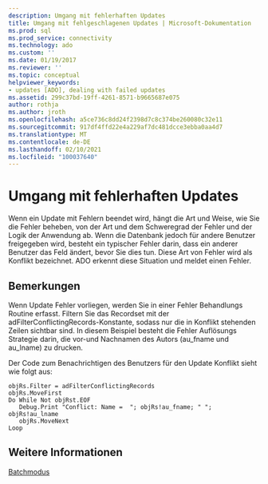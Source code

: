 ```yaml
---
description: Umgang mit fehlerhaften Updates
title: Umgang mit fehlgeschlagenen Updates | Microsoft-Dokumentation
ms.prod: sql
ms.prod_service: connectivity
ms.technology: ado
ms.custom: ''
ms.date: 01/19/2017
ms.reviewer: ''
ms.topic: conceptual
helpviewer_keywords:
- updates [ADO], dealing with failed updates
ms.assetid: 299c37bd-19ff-4261-8571-b9665687e075
author: rothja
ms.author: jroth
ms.openlocfilehash: a5ce736c8dd24f2398d7c8c374be260080c32e11
ms.sourcegitcommit: 917df4ffd22e4a229af7dc481dcce3ebba0aa4d7
ms.translationtype: MT
ms.contentlocale: de-DE
ms.lasthandoff: 02/10/2021
ms.locfileid: "100037640"
---
```

# <a name="dealing-with-failed-updates"></a>Umgang mit fehlerhaften Updates
Wenn ein Update mit Fehlern beendet wird, hängt die Art und Weise, wie Sie die Fehler beheben, von der Art und dem Schweregrad der Fehler und der Logik der Anwendung ab. Wenn die Datenbank jedoch für andere Benutzer freigegeben wird, besteht ein typischer Fehler darin, dass ein anderer Benutzer das Feld ändert, bevor Sie dies tun. Diese Art von Fehler wird als Konflikt bezeichnet. ADO erkennt diese Situation und meldet einen Fehler.  
  
## <a name="remarks"></a>Bemerkungen  
 Wenn Update Fehler vorliegen, werden Sie in einer Fehler Behandlungs Routine erfasst. Filtern Sie das Recordset mit der adFilterConflictingRecords-Konstante, sodass nur die in Konflikt stehenden Zeilen sichtbar sind. In diesem Beispiel besteht die Fehler Auflösungs Strategie darin, die vor-und Nachnamen des Autors (au_fname und au_lname) zu drucken.  
  
 Der Code zum Benachrichtigen des Benutzers für den Update Konflikt sieht wie folgt aus:  
  
```  
objRs.Filter = adFilterConflictingRecords  
objRs.MoveFirst  
Do While Not objRst.EOF  
   Debug.Print "Conflict: Name =  "; objRs!au_fname; " "; objRs!au_lname  
   objRs.MoveNext  
Loop  
```  
  
## <a name="see-also"></a>Weitere Informationen  
 [Batchmodus](./batch-mode.md)